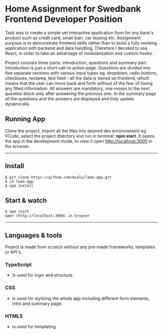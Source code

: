 # Home Assignment for Swedbank Frontend Developer Position

Task was to create a simple yet interactive application form for any bank's product such as
credit card, small loan, car leasing etc. Assignment purpose is to demonstrate frontend skills rather than to build a fully working application with backend and data handling. Therefore I decided to use React, in order to take an advantage of modularization and custom hooks.

Project consists three parts: introduction, questions and summary part. Introduction is just a short call-to action page. Questions are divided into five separate sections with various input types eg. dropdown, radio buttons, checboxes, textarea, text field - all the data is stored on frontend, which means that the user can move back and forth without of the fear of losing any filled information. All answers are mandatory, one moves to the next question block only after answering the previous one. In the summary page all the questions and the answers are displayed and they update dynamically.



## Running App

Clone the project, import all the files into desired dev environement eg. VCode, select the project directory and run in terminal: **npm start**. It opens the app in the development mode, to view it open [http://localhost:3000](http://localhost:3000) in the browser.

---

## Install

    $ git clone https://github.com/msalu/loan-app.git
    $ cd loan-app
    $ npm install

## Start & watch

    $ npm start
    open (http://localhost:3000) in browser

---

## Languages & tools

Project is made from scratch without any pre-made frameworks, templates or API's.


### TypeScript

- is used for logic and structure.

### CSS

- is used for stylizing the whole app including different form elements, intro and summary page.

### HTML5

- is used for templating.


